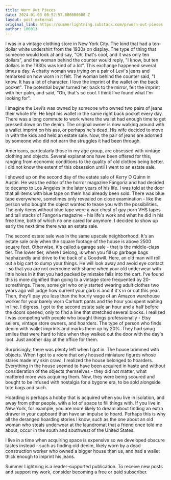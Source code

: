 ```yaml
---
title: Worn Out Pieces
date: 2024-01-03 00:52:57.000000000 Z
layout: post-external
original_link: https://summerlightning.substack.com/p/worn-out-pieces
author: 100013
---
```


I was in a vintage clothing store in New York City. The kind that had a ten-dollar white undershirt from the 1930s on display. The type of thing that someone would look at and say, "Oh, that's cool, and it was only ten dollars", and the woman behind the counter would reply, "I know, but ten dollars in the 1930s was kind of a lot". This exchange happened several times a day. A chatty woman was trying on a pair of Levi's jeans and remarked on how worn in it felt. The woman behind the counter said, "I know. It has a lot of character. I love the imprint of the wallet on the back pocket". The potential buyer turned her back to the mirror, felt the imprint with her palm, and said, "Oh, that's so cool. I think I've found what I'm looking for".

I imagine the Levi’s was owned by someone who owned two pairs of jeans their whole life. He kept his wallet in the same right back pocket every day. There was a long commute to work where the wallet had enough time to get pressed down on the denim. The original owner is now walking around with a wallet imprint on his ass, or perhaps he's dead. His wife decided to move in with the kids and held an estate sale. Now, the pair of jeans are adorned by someone who did not earn the struggles it had been through.

Americans, particularly those in my age group, are obsessed with vintage clothing and objects. Several explanations have been offered for this, ranging from economic conditions to the quality of old clothes being better. I did not know the extent of this obsession until I went to an estate sale.

I showed up on the second day of the estate sale of Kerry O Quinn in Austin. He was the editor of the horror magazine Fangoria and had decided to decamp to Los Angeles in the later years of his life. I was told at the door that all items with blue tape on them had already been sold. There was blue tape everywhere, sometimes only revealed on close examination - like the person who bought the object wanted to tease you with the possibilities. The only items without blue tape were a war chest of gay porn VHS tapes and tall stacks of Fangoria magazine - his life's work and what he did in his free time, both of which no one cared for anymore. I decided to show up early the next time there was an estate sale.

The second estate sale was in the same upscale neighborhood. It's an estate sale only when the square footage of the house is above 2500 square feet. Otherwise, it's called a garage sale - that is the middle-class tier. The lower tier, where I belong, is when you fill up garbage bags haphazardly and drive to the back of a Goodwill. Here, an old man will roll out a big cart to dump your things. He will look away and avoid eye contact - so that you are not overcome with shame when your old underwear with little holes in it that you had packed by mistake falls into the cart. I've found this is more dignified than going to a vintage store frequented by 20-somethings. There, some girl who only started wearing adult clothes two years ago will judge how current your garb is and if it's in or out this year. Then, they'll pay you less than the hourly wage of an Amazon warehouse worker for your barely worn Carhartt pants and the hour you spent waiting in line. I digress. I got to the second estate sale an hour and a half before the doors opened, only to find a line that stretched several blocks. I realized I was competing with people who bought things professionally - Etsy sellers, vintage store owners, and hoarders. The type of person who finds denim with wallet imprints and marks them up by 20%. They had smug smiles that were hard to hide when they walked out the door with the day's loot. Just another day at the office for them.

Surprisingly, there was plenty left when I got in. The house brimmed with objects. When I got to a room that only housed miniature figures whose stares made my skin crawl, I realized the house belonged to hoarders. Everything in the house seemed to have been acquired in haste and without consideration of the objects themselves - they did not matter, what mattered more was acquiring them. Now, they were being scoured and bought to be infused with nostalgia for a bygone era, to be sold alongside tote bags and such.

Hoarding is perhaps a hobby that is acquired when you live in isolation, and away from other people, with a lot of space to fill things with. If you live in New York, for example, you are more likely to dream about finding an extra drawer in your cupboard than have an impulse to hoard. Perhaps this is why all the deranged hoarding stories I know, such as the one about an old woman who steals underwear at the laundromat that a friend once told me about, occur in the south and southwest of the United States.

I live in a time when acquiring space is expensive so we developed obscure tastes instead - such as finding old denim, likely worn by a dead construction worker who owned a bigger house than us, and had a wallet thick enough to imprint his jeans.

Summer Lightning is a reader-supported publication. To receive new posts and support my work, consider becoming a free or paid subscriber.

